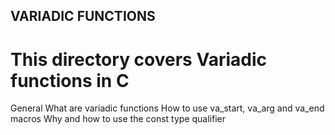 ## VARIADIC FUNCTIONS

# This directory covers Variadic functions in C

General
What are variadic functions
How to use va_start, va_arg and va_end macros
Why and how to use the const type qualifier
